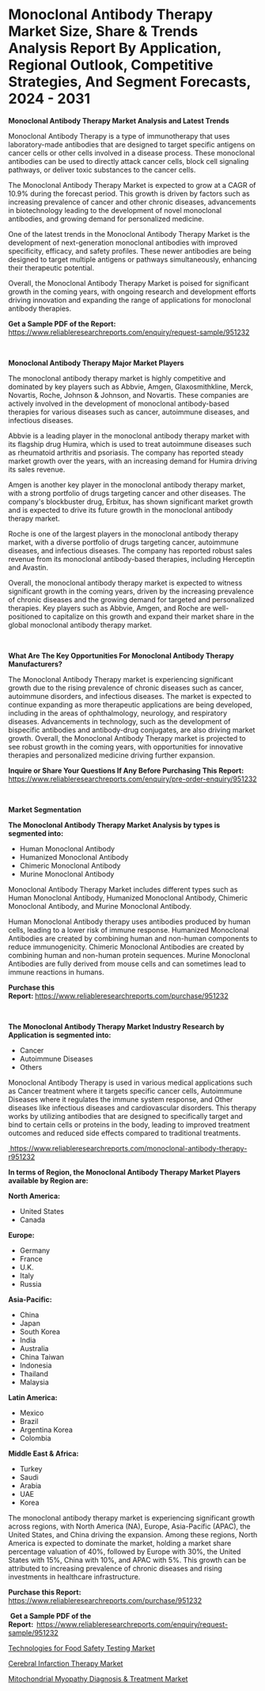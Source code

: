 <p><h1>Monoclonal Antibody Therapy Market Size, Share & Trends Analysis Report By Application, Regional Outlook, Competitive Strategies, And Segment Forecasts, 2024 - 2031</h1></p><p><strong>Monoclonal Antibody Therapy Market Analysis and Latest Trends</strong></p>
<p><p>Monoclonal Antibody Therapy is a type of immunotherapy that uses laboratory-made antibodies that are designed to target specific antigens on cancer cells or other cells involved in a disease process. These monoclonal antibodies can be used to directly attack cancer cells, block cell signaling pathways, or deliver toxic substances to the cancer cells.</p><p>The Monoclonal Antibody Therapy Market is expected to grow at a CAGR of 10.9% during the forecast period. This growth is driven by factors such as increasing prevalence of cancer and other chronic diseases, advancements in biotechnology leading to the development of novel monoclonal antibodies, and growing demand for personalized medicine.</p><p>One of the latest trends in the Monoclonal Antibody Therapy Market is the development of next-generation monoclonal antibodies with improved specificity, efficacy, and safety profiles. These newer antibodies are being designed to target multiple antigens or pathways simultaneously, enhancing their therapeutic potential.</p><p>Overall, the Monoclonal Antibody Therapy Market is poised for significant growth in the coming years, with ongoing research and development efforts driving innovation and expanding the range of applications for monoclonal antibody therapies.</p></p>
<p><strong>Get a Sample PDF of the Report:&nbsp;</strong> <a href="https://www.reliableresearchreports.com/enquiry/request-sample/951232">https://www.reliableresearchreports.com/enquiry/request-sample/951232</a></p>
<p>&nbsp;</p>
<p><strong>Monoclonal Antibody Therapy Major Market Players</strong></p>
<p><p>The monoclonal antibody therapy market is highly competitive and dominated by key players such as Abbvie, Amgen, Glaxosmithkline, Merck, Novartis, Roche, Johnson & Johnson, and Novartis. These companies are actively involved in the development of monoclonal antibody-based therapies for various diseases such as cancer, autoimmune diseases, and infectious diseases.</p><p>Abbvie is a leading player in the monoclonal antibody therapy market with its flagship drug Humira, which is used to treat autoimmune diseases such as rheumatoid arthritis and psoriasis. The company has reported steady market growth over the years, with an increasing demand for Humira driving its sales revenue.</p><p>Amgen is another key player in the monoclonal antibody therapy market, with a strong portfolio of drugs targeting cancer and other diseases. The company's blockbuster drug, Erbitux, has shown significant market growth and is expected to drive its future growth in the monoclonal antibody therapy market.</p><p>Roche is one of the largest players in the monoclonal antibody therapy market, with a diverse portfolio of drugs targeting cancer, autoimmune diseases, and infectious diseases. The company has reported robust sales revenue from its monoclonal antibody-based therapies, including Herceptin and Avastin.</p><p>Overall, the monoclonal antibody therapy market is expected to witness significant growth in the coming years, driven by the increasing prevalence of chronic diseases and the growing demand for targeted and personalized therapies. Key players such as Abbvie, Amgen, and Roche are well-positioned to capitalize on this growth and expand their market share in the global monoclonal antibody therapy market.</p></p>
<p>&nbsp;</p>
<p><strong>What Are The Key Opportunities For Monoclonal Antibody Therapy Manufacturers?</strong></p>
<p><p>The Monoclonal Antibody Therapy market is experiencing significant growth due to the rising prevalence of chronic diseases such as cancer, autoimmune disorders, and infectious diseases. The market is expected to continue expanding as more therapeutic applications are being developed, including in the areas of ophthalmology, neurology, and respiratory diseases. Advancements in technology, such as the development of bispecific antibodies and antibody-drug conjugates, are also driving market growth. Overall, the Monoclonal Antibody Therapy market is projected to see robust growth in the coming years, with opportunities for innovative therapies and personalized medicine driving further expansion.</p></p>
<p><strong>Inquire or Share Your Questions If Any Before Purchasing This Report:</strong> <a href="https://www.reliableresearchreports.com/enquiry/pre-order-enquiry/951232">https://www.reliableresearchreports.com/enquiry/pre-order-enquiry/951232</a></p>
<p>&nbsp;</p>
<p><strong>Market Segmentation</strong></p>
<p><strong>The Monoclonal Antibody Therapy Market Analysis by types is segmented into:</strong></p>
<p><ul><li>Human Monoclonal Antibody</li><li>Humanized Monoclonal Antibody</li><li>Chimeric Monoclonal Antibody</li><li>Murine Monoclonal Antibody</li></ul></p>
<p><p>Monoclonal Antibody Therapy Market includes different types such as Human Monoclonal Antibody, Humanized Monoclonal Antibody, Chimeric Monoclonal Antibody, and Murine Monoclonal Antibody. </p><p>Human Monoclonal Antibody therapy uses antibodies produced by human cells, leading to a lower risk of immune response. Humanized Monoclonal Antibodies are created by combining human and non-human components to reduce immunogenicity. Chimeric Monoclonal Antibodies are created by combining human and non-human protein sequences. Murine Monoclonal Antibodies are fully derived from mouse cells and can sometimes lead to immune reactions in humans.</p></p>
<p><strong>Purchase this Report:&nbsp;</strong><a href="https://www.reliableresearchreports.com/purchase/951232">https://www.reliableresearchreports.com/purchase/951232</a></p>
<p>&nbsp;</p>
<p><strong>The Monoclonal Antibody Therapy Market Industry Research by Application is segmented into:</strong></p>
<p><ul><li>Cancer</li><li>Autoimmune Diseases</li><li>Others</li></ul></p>
<p><p>Monoclonal Antibody Therapy is used in various medical applications such as Cancer treatment where it targets specific cancer cells, Autoimmune Diseases where it regulates the immune system response, and Other diseases like infectious diseases and cardiovascular disorders. This therapy works by utilizing antibodies that are designed to specifically target and bind to certain cells or proteins in the body, leading to improved treatment outcomes and reduced side effects compared to traditional treatments.</p></p>
<p><a href="https://www.reliableresearchreports.com/monoclonal-antibody-therapy-r951232">&nbsp;https://www.reliableresearchreports.com/monoclonal-antibody-therapy-r951232</a></p>
<p><strong>In terms of Region, the Monoclonal Antibody Therapy Market Players available by Region are:</strong></p>
<p>
    <p> <strong> North America: </strong>
        <ul>
            <li>United States</li>
            <li>Canada</li>
        </ul>
        </p> 
    <p> <strong> Europe: </strong>
        <ul>
            <li>Germany</li>
            <li>France</li>
            <li>U.K.</li>
            <li>Italy</li>
            <li>Russia</li>
        </ul>
        </p> 
    <p> <strong> Asia-Pacific: </strong>
        <ul>
            <li>China</li>
            <li>Japan</li>
            <li>South Korea</li>
            <li>India</li>
            <li>Australia</li>
            <li>China Taiwan</li>
            <li>Indonesia</li>
            <li>Thailand</li>
            <li>Malaysia</li>
        </ul>
        </p> 
    <p> <strong> Latin America: </strong>
        <ul>
            <li>Mexico</li>
            <li>Brazil</li>
            <li>Argentina Korea</li>
            <li>Colombia</li>
        </ul>
        </p> 
    <p> <strong> Middle East & Africa: </strong>
        <ul>
            <li>Turkey</li>
            <li>Saudi</li>
            <li>Arabia</li>
            <li>UAE</li>
            <li>Korea</li>
        </ul>
    </p>
    </p>
<p><p>The monoclonal antibody therapy market is experiencing significant growth across regions, with North America (NA), Europe, Asia-Pacific (APAC), the United States, and China driving the expansion. Among these regions, North America is expected to dominate the market, holding a market share percentage valuation of 40%, followed by Europe with 30%, the United States with 15%, China with 10%, and APAC with 5%. This growth can be attributed to increasing prevalence of chronic diseases and rising investments in healthcare infrastructure.</p></p>
<p><strong>Purchase this Report: </strong><a href="https://www.reliableresearchreports.com/purchase/951232">https://www.reliableresearchreports.com/purchase/951232</a></p>
<p>&nbsp;<strong>Get a Sample PDF of the Report:&nbsp;&nbsp;</strong><a href="https://www.reliableresearchreports.com/enquiry/request-sample/951232">https://www.reliableresearchreports.com/enquiry/request-sample/951232</a></p>
<p><strong></strong></p>
<p><p><a href="https://www.linkedin.com/pulse/technologies-food-safety-testing-market-report-reveals-mqyoe">Technologies for Food Safety Testing Market</a></p><p><a href="https://www.linkedin.com/pulse/cerebral-infarction-therapy-market-size-outlook-forecast-s797e">Cerebral Infarction Therapy Market</a></p><p><a href="https://github.com/susanjprice2023/Market-Research-Report-List-1/blob/main/mitochondrial-myopathy-diagnosis-treatment-market.md">Mitochondrial Myopathy Diagnosis & Treatment Market</a></p></p>